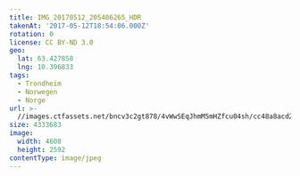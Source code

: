 ```yaml
---
title: IMG_20170512_205406265_HDR
takenAt: '2017-05-12T18:54:06.000Z'
rotation: 0
license: CC BY-ND 3.0
geo:
  lat: 63.427858
  lng: 10.396833
tags:
  - Trondheim
  - Norwegen
  - Norge
url: >-
  //images.ctfassets.net/bncv3c2gt878/4vWwSEqJhmM5mHZfcu04sh/cc48a8acd286500900f354eb52350c66/img_20170512_205406265_hdr_34265227720_o
size: 4333683
image:
  width: 4608
  height: 2592
contentType: image/jpeg
---
```


